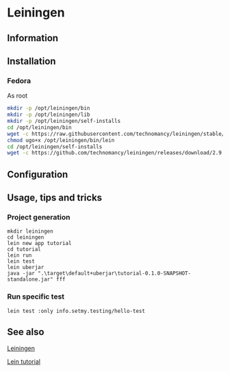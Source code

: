 # Leiningen

## Information

## Installation

### Fedora

As root

```sh
mkdir -p /opt/leiningen/bin
mkdir -p /opt/leiningen/lib
mkdir -p /opt/leiningen/self-installs
cd /opt/leiningen/bin
wget -c https://raw.githubusercontent.com/technomancy/leiningen/stable/bin/lein
chmod ugo+x /opt/leiningen/bin/lein
cd /opt/leiningen/self-installs
wget -c https://github.com/technomancy/leiningen/releases/download/2.9.10/leiningen-2.9.10-standalone.jar
```

## Configuration

## Usage, tips and tricks

### Project generation

```shell
mkdir leiningen
cd leiningen
lein new app tutorial
cd tutorial
lein run
lein test
lein uberjar
java -jar ".\target\default+uberjar\tutorial-0.1.0-SNAPSHOT-standalone.jar" fff
```

### Run specific test

```shell
lein test :only info.setmy.testing/hello-test
```

## See also

[Leiningen](https://leiningen.org/)

[Lein tutorial](https://codeberg.org/leiningen/leiningen/src/branch/stable/doc/TUTORIAL.md)

